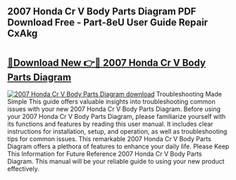 ## 2007 Honda Cr V Body Parts Diagram PDF Download Free - Part-8eU User Guide Repair CxAkg

# <h2><a href="http://dflqbq.blite.top/?on=2007+Honda+Cr+V+Body+Parts+Diagram">🔗Download New 👉🔴 2007 Honda Cr V Body Parts Diagram</a></h2>

[![2007 Honda Cr V Body Parts Diagram download](https://i.imgur.com/lujVjoI.png)](http://dflqbq.blite.top/?on=2007+Honda+Cr+V+Body+Parts+Diagram)
Troubleshooting Made Simple This guide offers valuable insights into troubleshooting common issues with your new 2007 Honda Cr V Body Parts Diagram. Before using your 2007 Honda Cr V Body Parts Diagram, please familiarize yourself with its functions and features by reading this user manual. It includes clear instructions for installation, setup, and operation, as well as troubleshooting tips for common issues. This remarkable 2007 Honda Cr V Body Parts Diagram offers a plethora of features to enhance your daily life. Please Keep This Information for Future Reference 2007 Honda Cr V Body Parts Diagram. This manual will be your reliable guide to using your new product effectively.
